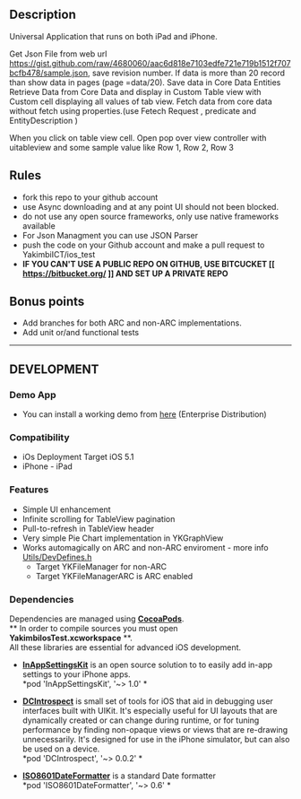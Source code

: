 ## Description

Universal Application that runs on both iPad and iPhone.

Get Json File from web url https://gist.github.com/raw/4680060/aac6d818e7103edfe721e719b1512f707bcfb478/sample.json,
save revision number.
If data is more than 20 record than show data in pages (page =data/20).
Save data in Core Data Entities
Retrieve Data from Core Data and display in Custom Table view with Custom cell displaying all values of tab view.
Fetch data from core data without fetch using properties.(use Fetech Request , predicate and EntityDescription )

When you click on table view cell. Open pop over view controller with uitableview and some sample value like Row 1, Row 2, Row 3


## Rules

* fork this repo to your github account
* use Async downloading and at any point UI should not been blocked.
* do not use any open source frameworks, only use native frameworks available
* For Json Managment you can use JSON Parser 
* push the code on your Github account and make a pull request to YakimbiICT/ios_test
* **IF YOU CAN'T USE A PUBLIC REPO ON GITHUB, USE BITCUCKET [[ https://bitbucket.org/ ]] AND SET UP A PRIVATE REPO**

## Bonus points
* Add branches for both ARC and non-ARC implementations.
* Add unit or/and functional tests


--------

## DEVELOPMENT  

### Demo App
* You can install a working demo from [here](http://lab.joinpad.net/rializer/yk/latest) (Enterprise Distribution)



### Compatibility
* iOs Deployment Target iOS 5.1
* iPhone - iPad

### Features
* Simple UI enhancement
* Infinite scrolling for TableView pagination	
* Pull-to-refresh in TableView header
* Very simple Pie Chart implementation in YKGraphView
* Works automagically on ARC and non-ARC enviroment - more info [Utils/DevDefines.h](https://github.com/RIAlizer/ios_test/blob/master/project/YakimbiIosTest/YakimbiIosTest/Utils/DevDefines.h "DevDefines.h")  
	* Target YKFileManager for non-ARC
	* Target YKFileManagerARC is ARC enabled

	
	
 


### Dependencies
Dependencies are managed using  [**CocoaPods**](http://www.cocoapods.org).  
** In order to compile sources you must open __YakimbiIosTest.xcworkspace__ **.  
All these libraries are essential for advanced iOS development.

* [**InAppSettingsKit**](https://github.com/futuretap/InAppSettingsKit) is an open source solution to to easily add in-app settings to your iPhone apps.  
 *pod 'InAppSettingsKit', '~> 1.0' *

* [**DCIntrospect**](https://github.com/domesticcatsoftware/DCIntrospect) is small set of tools for iOS that aid in debugging user interfaces built with UIKit. It's especially useful for UI layouts that are dynamically created or can change during runtime, or for tuning performance by finding non-opaque views or views that are re-drawing unnecessarily. It's designed for use in the iPhone simulator, but can also be used on a device.  
*pod 'DCIntrospect', '~> 0.0.2' *

* [**ISO8601DateFormatter**](https://bitbucket.org/boredzo/iso-8601-parser-unparser/) is a standard Date formatter  
 *pod 'ISO8601DateFormatter', '~> 0.6' * 




